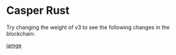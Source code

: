 # Casper Rust

Try changing the weight of v3 to see the following changes in the blockchain:

[iamge](./img/blockchain.png)
